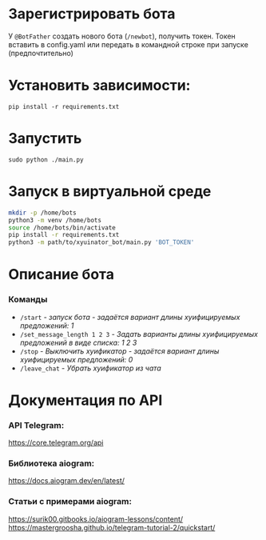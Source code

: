# Зарегистрировать бота

У `@BotFather` создать нового бота (`/newbot`), получить токен.
Токен вставить в config.yaml или передать в командной строке при запуске (предпочтительно)

# Установить зависимости:
```pip install -r requirements.txt```

# Запустить
```sudo python ./main.py```

# Запуск в виртуальной среде

```sh
mkdir -p /home/bots
python3 -m venv /home/bots
source /home/bots/bin/activate
pip install -r requirements.txt
python3 -m path/to/xyuinator_bot/main.py 'BOT_TOKEN'
```

# Описание бота

### Команды
+ `/start` - _запуск бота - задаётся вариант длины хуифицируемых предложений: 1_
+ `/set_message_length 1 2 3` - _Задать варианты длины хуифицируемых предложений в виде списка: 1 2 3_
+ `/stop` - _Выключить хуификатор - задаётся вариант длины хуифицируемых предложений: 0_
+ `/leave_chat` - _Убрать хуификатор из чата_

# Документация по API

### API Telegram:
https://core.telegram.org/api

### Библиотека aiogram:
https://docs.aiogram.dev/en/latest/

### Статьи с примерами aiogram:
https://surik00.gitbooks.io/aiogram-lessons/content/  
https://mastergroosha.github.io/telegram-tutorial-2/quickstart/  
